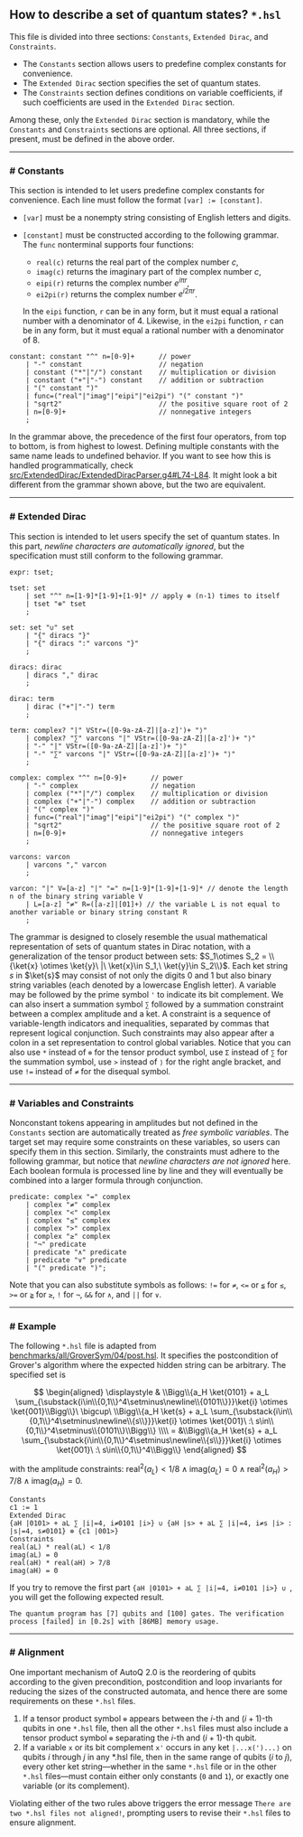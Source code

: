 ## How to describe a set of quantum states? `*.hsl`

This file is divided into three sections: `Constants`, `Extended Dirac`, and `Constraints`.

* The `Constants` section allows users to predefine complex constants for convenience.
* The `Extended Dirac` section specifies the set of quantum states.
* The `Constraints` section defines conditions on variable coefficients, if such coefficients are used in the `Extended Dirac` section.

Among these, only the `Extended Dirac` section is mandatory, while the `Constants` and `Constraints` sections are optional. All three sections, if present, must be defined in the above order.

---

### # Constants
This section is intended to let users predefine complex constants for convenience. Each line must follow the format `[var] := [constant]`.
* `[var]` must be a nonempty string consisting of English letters and digits.
* `[constant]` must be constructed according to the following grammar. The `func` nonterminal supports four functions:
    - `real(c)` returns the real part of the complex number $c$,
    - `imag(c)` returns the imaginary part of the complex number $c$,
    - `eipi(r)` returns the complex number $e^{i\pi r}$,
    - `ei2pi(r)` returns the complex number $e^{i2\pi r}$.
  
  In the `eipi` function, `r` can be in any form, but it must equal a rational number with a denominator of 4. Likewise, in the `ei2pi` function, `r` can be in any form, but it must equal a rational number with a denominator of 8.
```
constant: constant "^" n=[0-9]+      // power
    | "-" constant                   // negation
    | constant ("*"|"/") constant    // multiplication or division
    | constant ("+"|"-") constant    // addition or subtraction
    | "(" constant ")"
    | func=("real"|"imag"|"eipi"|"ei2pi") "(" constant ")"
    | "sqrt2"                        // the positive square root of 2
    | n=[0-9]+                       // nonnegative integers
    ;
```
In the grammar above, the precedence of the first four operators, from top to bottom, is from highest to lowest. Defining multiple constants with the same name leads to undefined behavior. If you want to see how this is handled programmatically, check [src/ExtendedDirac/ExtendedDiracParser.g4#L74-L84](../src/ExtendedDirac/ExtendedDiracParser.g4#L74-L84). It might look a bit different from the grammar shown above, but the two are equivalent.

---

### # Extended Dirac
This section is intended to let users specify the set of quantum states. In this part, *newline characters are automatically ignored*, but the specification must still conform to the following grammar.
```
expr: tset;

tset: set
    | set "^" n=[1-9]*[1-9]+[1-9]* // apply ⊗ (n-1) times to itself
    | tset "⊗" tset
    ;

set: set "∪" set
    | "{" diracs "}"
    | "{" diracs ":" varcons "}"
    ;

diracs: dirac
    | diracs "," dirac
    ;

dirac: term
    | dirac ("+"|"-") term
    ;

term: complex? "|" VStr=([0-9a-zA-Z]|[a-z]')+ "⟩"
    | complex? "∑" varcons "|" VStr=([0-9a-zA-Z]|[a-z]')+ "⟩"
    | "-" "|" VStr=([0-9a-zA-Z]|[a-z]')+ "⟩"
    | "-" "∑" varcons "|" VStr=([0-9a-zA-Z]|[a-z]')+ "⟩"
    ;

complex: complex "^" n=[0-9]+      // power
    | "-" complex                  // negation
    | complex ("*"|"/") complex    // multiplication or division
    | complex ("+"|"-") complex    // addition or subtraction
    | "(" complex ")"
    | func=("real"|"imag"|"eipi"|"ei2pi") "(" complex ")"
    | "sqrt2"                      // the positive square root of 2
    | n=[0-9]+                     // nonnegative integers
    ;

varcons: varcon
    | varcons "," varcon
    ;

varcon: "|" V=[a-z] "|" "=" n=[1-9]*[1-9]+[1-9]* // denote the length n of the binary string variable V
    | L=[a-z] "≠" R=([a-z]|[01]+) // the variable L is not equal to another variable or binary string constant R
    ;
```
The grammar is designed to closely resemble the usual mathematical representation of sets of quantum states in Dirac notation, with a generalization of the tensor product between sets: $S_1\otimes S_2 = \\{\ket{x} \otimes \ket{y}\ |\ \ket{x}\in S_1,\ \ket{y}\in S_2\\}$. Each ket string $s$ in $\ket{s}$ may consist of not only the digits 0 and 1 but also binary string variables (each denoted by a lowercase English letter). A variable may be followed by the prime symbol `'` to indicate its bit complement. We can also insert a summation symbol `∑` followed by a summation constraint between a complex amplitude and a ket. A constraint is a sequence of variable-length indicators and inequalities, separated by commas that represent logical conjunction. Such constraints may also appear after a colon in a set representation to control global variables. Notice that you can also use `*` instead of `⊗` for the tensor product symbol, use `Σ` instead of `∑` for the summation symbol, use `>` instead of `⟩` for the right angle bracket, and use `!=` instead of `≠` for the disequal symbol.

---

### # Variables and Constraints
Nonconstant tokens appearing in amplitudes but not defined in the `Constants` section are automatically treated as *free symbolic variables*. The target set may require some constraints on these variables, so users can specify them in this section. Similarly, the constraints must adhere to the following grammar, but notice that *newline characters are not ignored* here. Each boolean formula is processed line by line and they will eventually be combined into a larger formula through conjunction.
```
predicate: complex "=" complex
    | complex "≠" complex
    | complex "<" complex
    | complex "≤" complex
    | complex ">" complex
    | complex "≥" complex
    | "¬" predicate
    | predicate "∧" predicate
    | predicate "∨" predicate
    | "(" predicate ")";
```
Note that you can also substitute symbols as follows: `!=` for `≠`, `<=` or `≦` for `≤`, `>=` or `≧` for `≥`, `!` for `¬`, `&&` for `∧`, and `||` for `∨`.

---

### # Example
The following `*.hsl` file is adapted from [benchmarks/all/GroverSym/04/post.hsl](../benchmarks/all/GroverSym/04/post.hsl). It specifies the postcondition of Grover's algorithm where the expected hidden string can be arbitrary. The specified set is<br>

$$
\begin{aligned}
\displaystyle & \\Bigg\\{a_H \ket{0101} + a_L \sum_{\substack{i\in\\{0,1\\}^4\setminus\newline\\{0101\\}}}\ket{i} \otimes \ket{001}\\Bigg\\}\ \bigcup\ \\Bigg\\{a_H \ket{s} + a_L \sum_{\substack{i\in\\{0,1\\}^4\setminus\newline\\{s\\}}}\ket{i} \otimes \ket{001}\ :\ s\in\\{0,1\\}^4\setminus\\{0101\\}\\Bigg\\} \\\\ = &\\Bigg\\{a_H \ket{s} + a_L \sum_{\substack{i\in\\{0,1\\}^4\setminus\newline\\{s\\}}}\ket{i} \otimes \ket{001}\ :\ s\in\\{0,1\\}^4\\Bigg\\}
\end{aligned}
$$

with the amplitude constraints: $\text{real}^2(a_L) < \text{1/8} \land \text{imag}(a_L) = 0 \land \text{real}^2(a_H) > \text{7/8} \land \text{imag}(a_H) = 0$.

```
Constants
c1 := 1
Extended Dirac
{aH |0101> + aL ∑ |i|=4, i≠0101 |i>} ∪ {aH |s> + aL ∑ |i|=4, i≠s |i> : |s|=4, s≠0101} ⊗ {c1 |001>}
Constraints
real(aL) * real(aL) < 1/8
imag(aL) = 0
real(aH) * real(aH) > 7/8
imag(aH) = 0
```

If you try to remove the first part `{aH |0101> + aL ∑ |i|=4, i≠0101 |i>} ∪ `, you will get the following expected result.
```
The quantum program has [7] qubits and [100] gates. The verification process [failed] in [0.2s] with [86MB] memory usage.
```

---

### # Alignment

One important mechanism of AutoQ 2.0 is the reordering of qubits according to the given precondition, postcondition and loop invariants for reducing the sizes of the constructed automata, and hence there are some requirements on these `*.hsl` files.

1. If a tensor product symbol `⊗` appears between the $i$-th and $(i+1)$-th qubits in one `*.hsl` file, then all the other `*.hsl` files must also include a tensor product symbol `⊗` separating the $i$-th and $(i+1)$-th qubit.
2. If a variable `x` or its bit complement `x'` occurs in any ket `|...x(')...⟩` on qubits $i$ through $j$ in any *.hsl file, then in the same range of qubits ($i$ to $j$), every other ket string—whether in the same `*.hsl` file or in the other `*.hsl` files—must contain either only constants (`0` and `1`), or exactly one variable (or its complement).

Violating either of the two rules above triggers the error message `There are two *.hsl files not aligned!`, prompting users to revise their `*.hsl` files to ensure alignment.


